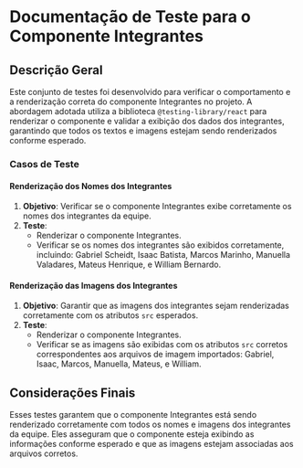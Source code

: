 # Documentação de Teste para o Componente Integrantes

## Descrição Geral

Este conjunto de testes foi desenvolvido para verificar o comportamento e a renderização correta do componente Integrantes no projeto. A abordagem adotada utiliza a biblioteca `@testing-library/react` para renderizar o componente e validar a exibição dos dados dos integrantes, garantindo que todos os textos e imagens estejam sendo renderizados conforme esperado.

### Casos de Teste

#### Renderização dos Nomes dos Integrantes

1. **Objetivo**: Verificar se o componente Integrantes exibe corretamente os nomes dos integrantes da equipe.
2. **Teste**:
    - Renderizar o componente Integrantes.
    - Verificar se os nomes dos integrantes são exibidos corretamente, incluindo: Gabriel Scheidt, Isaac Batista, Marcos Marinho, Manuella Valadares, Mateus Henrique, e William Bernardo.

#### Renderização das Imagens dos Integrantes

1. **Objetivo**: Garantir que as imagens dos integrantes sejam renderizadas corretamente com os atributos `src` esperados.
2. **Teste**:
    - Renderizar o componente Integrantes.
    - Verificar se as imagens são exibidas com os atributos `src` corretos correspondentes aos arquivos de imagem importados: Gabriel, Isaac, Marcos, Manuella, Mateus, e William.

## Considerações Finais

Esses testes garantem que o componente Integrantes está sendo renderizado corretamente com todos os nomes e imagens dos integrantes da equipe. Eles asseguram que o componente esteja exibindo as informações conforme esperado e que as imagens estejam associadas aos arquivos corretos.
